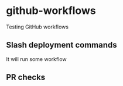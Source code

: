 # github-workflows

Testing GitHub workflows

## Slash deployment commands

It will run some workflow

## PR checks

